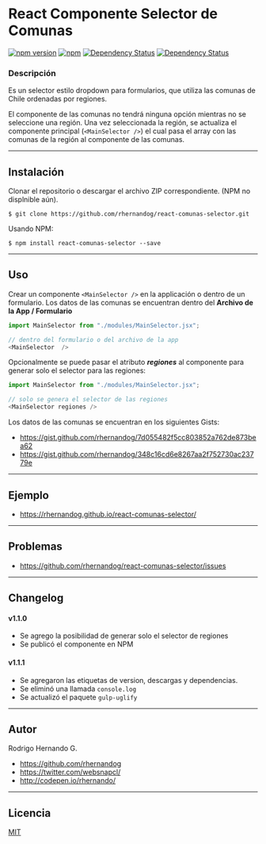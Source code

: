 # React Componente Selector de Comunas
[![npm version](http://img.shields.io/npm/v/react-comunas-selector.svg)](https://www.npmjs.com/package/react-comunas-selector)
[![npm](https://img.shields.io/npm/dt/react-comunas-selector.svg?colorB=0d7ebe)](https://www.npmjs.com/package/react-comunas-selector)
[![Dependency Status](https://img.shields.io/david/rhernandog/react-comunas-selector.svg)](https://david-dm.org/rhernandog/react-comunas-selector)
[![Dependency Status](https://img.shields.io/david/dev/rhernandog/react-comunas-selector.svg)](https://david-dm.org/rhernandog/react-comunas-selector?type=dev)
### Descripción
Es un selector estilo dropdown para formularios, que utiliza las comunas de Chile ordenadas por regiones.

El componente de las comunas no tendrá ninguna opción mientras no se seleccione una región. Una vez seleccionada la región, se actualiza el componente principal (`<MainSelector />`) el cual pasa el array con las comunas de la región al componente de las comunas.

------

Instalación
------
Clonar el repositorio o descargar el archivo ZIP correspondiente. (NPM no displnible aún).

```
$ git clone https://github.com/rhernandog/react-comunas-selector.git
```
Usando NPM:
```
$ npm install react-comunas-selector --save
```
------
Uso
------

Crear un componente `<MainSelector />` en la applicación o dentro de un formulario. Los datos de las comunas se encuentran dentro del 
**Archivo de la App / Formulario**
```javascript
import MainSelector from "./modules/MainSelector.jsx";

// dentro del formulario o del archivo de la app
<MainSelector  />
```

Opcionalmente se puede pasar el atributo **_regiones_** al componente para generar solo el selector para las regiones:
```javascript
import MainSelector from "./modules/MainSelector.jsx";

// solo se genera el selector de las regiones
<MainSelector regiones />
```

Los datos de las comunas se encuentran en los siguientes Gists:

- https://gist.github.com/rhernandog/7d055482f5cc803852a762de873bea62
- https://gist.github.com/rhernandog/348c16cd6e8267aa2f752730ac23779e

------
Ejemplo
------
- https://rhernandog.github.io/react-comunas-selector/
------
Problemas
------
- https://github.com/rhernandog/react-comunas-selector/issues
------
Changelog
------
#### v1.1.0
- Se agrego la posibilidad de generar solo el selector de regiones
- Se publicó el componente en NPM

#### v1.1.1
- Se agregaron las etiquetas de version, descargas y dependencias.
- Se eliminó una llamada `console.log`
- Se actualizó el paquete `gulp-uglify`
-----
Autor
------
Rodrigo Hernando G.
- https://github.com/rhernandog
- https://twitter.com/websnapcl/
- http://codepen.io/rhernando/

------
Licencia
------
[MIT](https://opensource.org/licenses/MIT)
